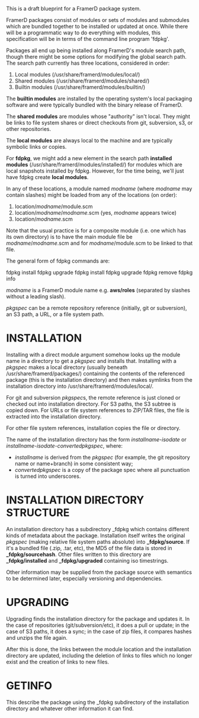 This is a draft blueprint for a FramerD package system.

FramerD packages consist of modules or sets of modules and submodules which are bundled together to be installed or updated at once.  While there will be a programmatic way to do everything with modules, this specification will be in terms of the command line program 'fdpkg'.

Packages all end up being installed along FramerD's module search path, though there might be some options for modifying the global search path.  The search path currently has three locations, considered in order:

1. Local modules (/usr/share/framerd/modules/local/)
2. Shared modules (/usr/share/framerd/modules/shared/)
3. Builtin modules (/usr/share/framerd/modules/builtin/)

The **builtin modules** are installed by the operating system's local packaging software and were typically bundled with the binary release of FramerD.

The **shared modules** are modules whose "authority" isn't local.  They might be links to file system shares or direct checkouts from git, subversion, s3, or other repositories.

The **local modules** are always local to the machine and are typically symbolic links or copies.

For **fdpkg**, we might add a new element in the search path **installed modules** (/usr/share/framerd/modules/installed/) for modules which are local snapshots installed by fdpkg.  However, for the time being, we'll just have fdpkg create **local modules**.

In any of these locations, a module named *modname* (where *modname* may contain slashes) might be loaded from any of the locations (on order):
1. location/*modname*/module.scm
2. location/*modname*/*modname*.scm (yes, *modname* appears twice)
3. location/*modname*.scm

Note that the usual practice is for a composite module (i.e. one which has its own directory) is to have the main module file be *modname*/*modname*.scm and for *modname*/module.scm to be linked to that file.

The general form of fdpkg commands are:

fdpkg install <pkgspec>
fdpkg upgrade <pkgspec>
fdpkg install <modname>
fdpkg upgrade <modname>
fdpkg remove  <modname>
fdpkg info    <modname>

*modname* is a FramerD module name e.g. **aws/roles** (separated by slashes without a leading slash).

*pkgspec* can be a remote repository reference (initially, git or subversion), an S3 path, a URL, or a file system path.

INSTALLATION
============

Installing with a direct module argument somehow looks up the module name in a directory to get a *pkgspec* and installs that.
Installing with a *pkgspec* makes a local directory (usually beneath /usr/share/framerd/packages/) containing the contents of the referenced package (this is the installation directory) and then makes symlinks from the installation directory into /usr/share/framerd/modules/local/.

For git and subversion *pkgspec*s, the remote reference is just cloned or checked out into installation directory.  For S3 paths, the S3 subtree is copied down.  For URLs or file system references to ZIP/TAR files, the file is extracted into the installation directory.

For other file system references, installation copies the file or directory.

The name of the installation directory has the form *installname*-*isodate* or *installname*-*isodate*-*convertedpkgspec*, where:
* *installname* is derived from the *pkgspec* (for example, the git repository name or name+branch) in some consistent way;
* *convertedpkgspec* is a copy of the package spec where all punctuation is turned into underscores.

INSTALLATION DIRECTORY STRUCTURE
================================

An installation directory has a subdirectory _fdpkg which contains different kinds of metadata about the package.  Installation itself writes the original *pkgspec* (making relative file system paths absolute) into
**_fdpkg/source**.  If it's a bundled file (.zip, .tar, etc), the MD5 of the file data is stored in **_fdpkg/sourcehash**.  Other files written to this directory are **_fdpkg/installed** and **_fdpkg/upgraded** containing iso timestrings.

Other information may be supplied from the package source with semantics to be determined later, especially versioning and dependencies.

UPGRADING
=========

Upgrading finds the installation directory for the package and updates it.  In the case of repositories (git/subversion/etc), it does a pull or update; in the case of S3 paths, it does a sync;  in the case of zip files, it compares hashes and unzips the file again.

After this is done, the links between the module location and the installation directory are updated, including the deletion of links to files which no longer exist and the creation of links to new files.

GETINFO
=======

This describe the package using the _fdpkg subdirectory of the installation directory and whatever other information it can find.







